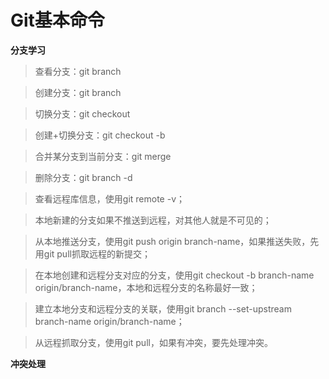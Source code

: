 # Git基本命令 #

**分支学习**
 >查看分支：git branch

 >创建分支：git branch <name>

 >切换分支：git checkout <name>

 >创建+切换分支：git checkout -b <name>

 >合并某分支到当前分支：git merge <name>

 >删除分支：git branch -d <name>

 >查看远程库信息，使用git remote -v；

 >本地新建的分支如果不推送到远程，对其他人就是不可见的；

 >从本地推送分支，使用git push origin branch-name，如果推送失败，先用git pull抓取远程的新提交；

 >在本地创建和远程分支对应的分支，使用git checkout -b branch-name origin/branch-name，本地和远程分支的名称最好一致；

 >建立本地分支和远程分支的关联，使用git branch --set-upstream branch-name origin/branch-name；

 >从远程抓取分支，使用git pull，如果有冲突，要先处理冲突。

**冲突处理**

